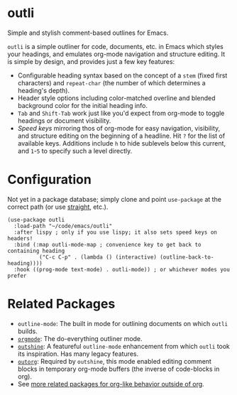 # outli
Simple and stylish comment-based outlines for Emacs.




`outli` is a simple outliner for code, documents, etc. in Emacs which styles your headings, and emulates org-mode navigation and structure editing. It is simple by design, and provides just a few key features:

- Configurable heading syntax based on the concept of a `stem` (fixed first characters) and `repeat-char` (the number of which determines a heading's depth).
- Header style options including color-matched overline and blended background color for the initial heading info.
- `Tab` and `Shift-Tab` work just like you'd expect from org-mode to toggle headings or document visibility. 
- _Speed keys_ mirroring thos of org-mode for easy navigation, visibility, and structure editing on the beginning of a headline.  Hit `?` for the list of available keys.   Additions include `h` to hide sublevels below this current, and `1`-`5` to specify such a level directly. 

# Configuration

Not yet in a package database; simply clone and point `use-package` at the correct path (or use [straight](https://github.com/radian-software/straight.el), etc.).

```elisp
(use-package outli
  :load-path "~/code/emacs/outli"
  :after lispy ; only if you use lispy; it also sets speed keys on headers!
  :bind (:map outli-mode-map ; convenience key to get back to containing heading
	      ("C-c C-p" . (lambda () (interactive) (outline-back-to-heading))))
  :hook ((prog-mode text-mode) . outli-mode)) ; or whichever modes you prefer
```

# Related Packages

- `outline-mode`: The built in mode for outlining documents on which `outli` builds. 
- [`orgmode`](https://orgmode.org): The do-everything outliner mode.
- [`outshine`](https://github.com/alphapapa/outshine): A featureful `outline-mode` enhancement from which `outli` took its inspiration.  Has many legacy features. 
- [`outorg`](https://github.com/alphapapa/outorg): Required by `outshine`, this mode enabled editing comment blocks in temporary org-mode buffers (the inverse of code-blocks in org).
- See [more related packages for org-like behavior outside of org](https://orgmode.org/worg/org-tutorials/org-outside-org.html). 
